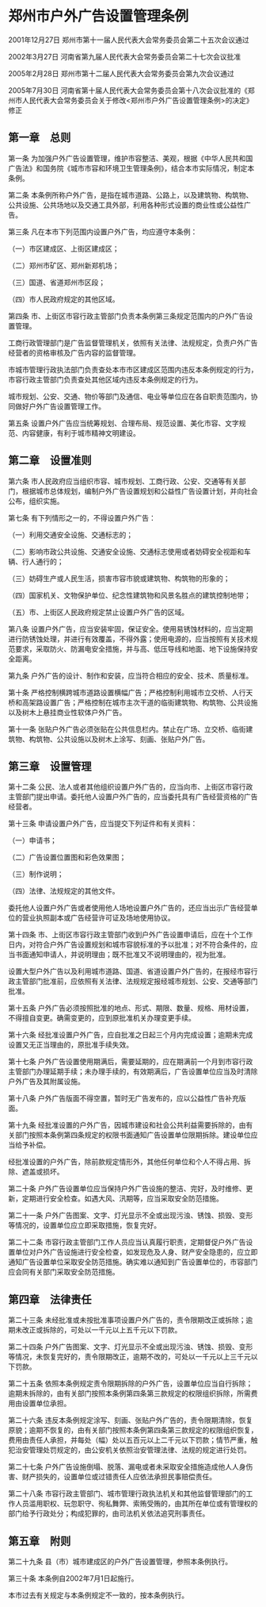 # 郑州市户外广告设置管理条例

2001年12月27日 郑州市第十一届人民代表大会常务委员会第二十五次会议通过

2002年3月27日 河南省第九届人民代表大会常务委员会第二十七次会议批准

2005年2月28日 郑州市第十二届人民代表大会常务委员会第九次会议通过

2005年7月30日 河南省第十届人民代表大会常务委员会第十八次会议批准的《郑州市人民代表大会常务委员会关于修改<郑州市户外广告设置管理条例>的决定》修正

<!-- INFO END -->

## 第一章　总则

第一条 为加强户外广告设置管理，维护市容整洁、美观，根据《中华人民共和国广告法》和国务院《城市市容和环境卫生管理条例》，结合本市实际情况，制定本条例。

第二条 本条例所称户外广告，是指在城市道路、公路上，以及建筑物、构筑物、公共设施、公共场地以及交通工具外部，利用各种形式设置的商业性或公益性广告。

第三条 凡在本市下列范围内设置户外广告，均应遵守本条例：

（一）市区建成区、上街区建成区；

（二）郑州市矿区、郑州新郑机场；

（三）国道、省道郑州市区段；

（四）市人民政府规定的其他区域。

第四条 市、上街区市容行政主管部门负责本条例第三条规定范围内的户外广告设置管理。

工商行政管理部门是广告监督管理机关，依照有关法律、法规规定，负责户外广告经营者的资格审核及广告内容的监督管理。

市城市管理行政执法部门负责查处本市市区建成区范围内违反本条例规定的行为，市容行政主管部门负责查处其他区域内违反本条例规定的行为。

城市规划、公安、交通、物价等部门及通信、电业等单位应在各自职责范围内，协同做好户外广告设置管理工作。

第五条 设置户外广告应当统筹规划、合理布局、规范设置、美化市容、文字规范、内容健康，有利于城市精神文明建设。

## 第二章　设置准则

第六条 市人民政府应当组织市容、城市规划、工商行政、公安、交通等有关部门，根据城市总体规划，编制户外广告设置规划和公益性广告设置计划，并向社会公布，组织实施。

第七条 有下列情形之一的，不得设置户外广告：

（一）利用交通安全设施、交通标志的；

（二）影响市政公共设施、交通安全设施、交通标志使用或者妨碍安全视距和车辆、行人通行的；

（三）妨碍生产或人民生活，损害市容市貌或建筑物、构筑物的形象的；

（四）国家机关、文物保护单位、纪念性建筑物和风景名胜点的建筑控制地带；

（五）市、上街区人民政府规定禁止设置户外广告的区域。

第八条 设置户外广告，应当安装牢固，保证安全。使用易锈蚀材料的，应当定期进行防锈蚀处理，并进行有效覆盖，不得外露；使用电源的，应当按照有关技术规范要求，采取防火、防漏电安全措施，并与高、低压导线和地面、地下设施保持安全距离。

第九条 户外广告的设计、制作和安装，应当符合相应的安全、技术、质量标准。

第十条 严格控制横跨城市道路设置横幅广告；严格控制利用城市立交桥、人行天桥和高架路设置广告；严格控制在城市主次干道的临街建筑物、构筑物、公共设施以及树木上悬挂商业性软体户外广告。

第十一条 张贴户外广告必须张贴在公共信息栏内。禁止在广场、立交桥、临街建筑物、构筑物、公共设施以及树木上涂写、刻画、张贴户外广告。

## 第三章　设置管理

第十二条 公民、法人或者其他组织设置户外广告的，应当向市、上街区市容行政主管部门提出申请。委托他人设置户外广告的，应当委托具有广告经营资格的广告经营者。

第十三条 申请设置户外广告，应当提交下列证件和有关资料：

（一）申请书；

（二）广告设置位置图和彩色效果图；

（三）制作说明；

（四）法律、法规规定的其他文件。

委托他人设置户外广告或者使用他人场地设置户外广告的，还应当出示广告经营单位的营业执照副本或广告经营许可证及场地使用协议。

第十四条 市、上街区市容行政主管部门收到户外广告设置申请后，应在十个工作日内，对符合户外广告设置规划和城市容貌标准的予以批准；对不符合条件的，应当书面通知申请人，并说明理由；既不批准又不说明理由的，视为批准。

设置大型户外广告以及利用城市道路、国道、省道设置户外广告的，在报经市容行政主管部门批准前，应依照有关法律、法规规定报经城市规划、公安、交通等部门批准。

第十五条 户外广告必须按照批准的地点、形式、期限、数量、规格、用材设置，不得擅自变更。确需变更的，应到原批准机关办理变更手续。

第十六条 经批准设置户外广告，应自批准之日起三个月内完成设置；逾期未完成设置又无正当理由的，原批准手续失效。

第十七条 户外广告设置使用期满后，需要延期的，应在期满前一个月到市容行政主管部门办理延期手续；未办理手续的，有效期满后，广告设置单位应当及时清除户外广告及其附属设施。

第十八条 户外广告版面不得空置，暂时无广告发布的，应以公益性广告补充版面。

第十九条 经批准设置的户外广告，因城市建设和社会公共利益需要拆除的，由有关部门按照本条例第四条规定的权限书面通知广告设置单位限期拆除。建设单位应当给予补偿。

经批准设置的户外广告，除前款规定情形外，其他任何单位和个人不得占用、拆除、遮盖或损坏。

第二十条 户外广告设置单位应当保持户外广告设施的整洁、完好，及时维修、更新，定期进行安全检查。如遇大风、汛期等，应当采取安全防范措施。

第二十一条 户外广告图案、文字、灯光显示不全或出现污浊、锈蚀、损毁、变形等情况的，设置单位应立即采取措施，恢复完好。

第二十二条 市容行政主管部门工作人员应当认真履行职责，定期督促户外广告设置单位对户外广告设施进行安全检查，如发现危及人身、财产安全隐患的，应立即通知广告设置单位采取安全防范措施。确实难以通知到广告设置单位的，市容部门应会同有关部门采取安全防范措施。

## 第四章　法律责任

第二十三条 未经批准或未按批准事项设置户外广告的，责令限期改正或拆除；逾期未改正或拆除的，可处以一千元以上五千元以下罚款。

第二十四条 户外广告图案、文字、灯光显示不全或出现污浊、锈蚀、损毁、变形等情况，未恢复完好的，责令限期改正，逾期不改的，可处以一千元以上三千元以下罚款。

第二十五条 依照本条例规定责令限期拆除的户外广告，设置单位应当自行拆除；逾期未拆除的，由有关部门按照本条例第四条第三款规定的权限组织拆除，所需费用由设置单位承担。

第二十六条 违反本条例规定涂写、刻画、张贴户外广告的，责令限期清除，恢复原貌；逾期不恢复的，由有关部门按照本条例第四条第三款规定的权限组织恢复，费用由责任人承担，并每处（幅）处以五百元以上二千元以下罚款；情节严重，触犯治安管理处罚规定的，由公安机关依照治安管理法律、法规的规定进行处罚。

第二十七条 户外广告设施倒塌、脱落、漏电或者未采取安全措施造成他人人身伤害、财产损失的，设置单位或过错责任人应依法承担民事赔偿责任。

第二十八条 市容行政主管部门、城市管理行政执法机关和其他监督管理部门的工作人员滥用职权、玩忽职守、徇私舞弊、索贿受贿的，由其所在单位或有管理权的部门给予行政处分；构成犯罪的，由司法机关依法追究刑事责任。

## 第五章　附则

第二十九条 县（市）城市建成区的户外广告设置管理，参照本条例执行。

第三十条 本条例自2002年7月1日起施行。

本市过去有关规定与本条例规定不一致的，按本条例执行。


